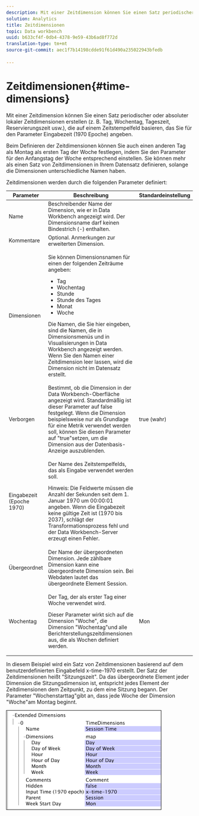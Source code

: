 ```yaml
---
description: Mit einer Zeitdimension können Sie einen Satz periodischer oder absoluter lokaler Zeitdimensionen erstellen (z. B. Tag, Wochentag, Tageszeit, Reservierungszeit usw.), die auf einem Zeitstempelfeld basieren, das Sie für den Parameter Eingabezeit (1970 Epoche) angeben.
solution: Analytics
title: Zeitdimensionen
topic: Data workbench
uuid: b633cf4f-0db4-4378-9e59-43b6ad8f772d
translation-type: tm+mt
source-git-commit: aec1f7b14198cdde91f61d490a235022943bfedb

---
```



# Zeitdimensionen{#time-dimensions}

Mit einer Zeitdimension können Sie einen Satz periodischer oder absoluter lokaler Zeitdimensionen erstellen (z. B. Tag, Wochentag, Tageszeit, Reservierungszeit usw.), die auf einem Zeitstempelfeld basieren, das Sie für den Parameter Eingabezeit (1970 Epoche) angeben.

Beim Definieren der Zeitdimensionen können Sie auch einen anderen Tag als Montag als ersten Tag der Woche festlegen, indem Sie den Parameter für den Anfangstag der Woche entsprechend einstellen. Sie können mehr als einen Satz von Zeitdimensionen in Ihrem Datensatz definieren, solange die Dimensionen unterschiedliche Namen haben.

Zeitdimensionen werden durch die folgenden Parameter definiert:

<table id="table_9734F6CD7ABA4661A2F9A5FB948A7282"> 
 <thead> 
  <tr> 
   <th colname="col1" class="entry"> Parameter </th> 
   <th colname="col2" class="entry"> Beschreibung </th> 
   <th colname="col3" class="entry"> Standardeinstellung </th> 
  </tr> 
 </thead>
 <tbody> 
  <tr> 
   <td colname="col1"> Name </td> 
   <td colname="col2"> Beschreibender Name der Dimension, wie er in Data Workbench angezeigt wird. Der Dimensionsname darf keinen Bindestrich (-) enthalten. </td> 
   <td colname="col3"> </td> 
  </tr> 
  <tr> 
   <td colname="col1"> Kommentare </td> 
   <td colname="col2"> Optional. Anmerkungen zur erweiterten Dimension. </td> 
   <td colname="col3"> </td> 
  </tr> 
  <tr> 
   <td colname="col1"> Dimensionen </td> 
   <td colname="col2"> <p>Sie können Dimensionsnamen für einen der folgenden Zeiträume angeben: </p> <p> 
     <ul id="ul_EB0837DD66BE4004A615A6029EEF4CD5"> 
      <li id="li_2E46E6DB004E443C8CC831DCEE743D60"> Tag </li> 
      <li id="li_F59A27779EBE4E2A84E0972EE8BCDFA7"> Wochentag </li> 
      <li id="li_7D74CD547ED1449091EF7B2E0E8C46DE"> Stunde </li> 
      <li id="li_706AF9D385CB44C098DEBACA3BA2CD4B"> Stunde des Tages </li> 
      <li id="li_76FBF69B25954885A0192D308A155E41"> Monat </li> 
      <li id="li_3C16955BE5C54291A25E25CD31259661"> Woche </li> 
     </ul> </p> <p> Die Namen, die Sie hier eingeben, sind die Namen, die in Dimensionsmenüs und in Visualisierungen in Data Workbench angezeigt werden. Wenn Sie den Namen einer Zeitdimension leer lassen, wird die Dimension nicht im Datensatz erstellt. </p> </td> 
   <td colname="col3"> </td> 
  </tr> 
  <tr> 
   <td colname="col1"> Verborgen </td> 
   <td colname="col2"> Bestimmt, ob die Dimension in der Data Workbench-Oberfläche angezeigt wird. Standardmäßig ist dieser Parameter auf false festgelegt. Wenn die Dimension beispielsweise nur als Grundlage für eine Metrik verwendet werden soll, können Sie diesen Parameter auf "true"setzen, um die Dimension aus der Datenbasis-Anzeige auszublenden. </td> 
   <td colname="col3"> true (wahr) </td> 
  </tr> 
  <tr> 
   <td colname="col1"> Eingabezeit (Epoche 1970) </td> 
   <td colname="col2"> <p>Der Name des Zeitstempelfelds, das als Eingabe verwendet werden soll. </p> <p> <p>Hinweis:  Die Feldwerte müssen die Anzahl der Sekunden seit dem 1. Januar 1970 um 00:00:01 angeben. Wenn die Eingabezeit keine gültige Zeit ist (1970 bis 2037), schlägt der Transformationsprozess fehl und der Data Workbench-Server erzeugt einen Fehler. </p> </p> </td> 
   <td colname="col3"> </td> 
  </tr> 
  <tr> 
   <td colname="col1"> Übergeordnet </td> 
   <td colname="col2"> Der Name der übergeordneten Dimension. Jede zählbare Dimension kann eine übergeordnete Dimension sein. Bei Webdaten lautet das übergeordnete Element Session. </td> 
   <td colname="col3"> </td> 
  </tr> 
  <tr> 
   <td colname="col1"> Wochentag </td> 
   <td colname="col2"> <p>Der Tag, der als erster Tag einer Woche verwendet wird. </p> <p> Dieser Parameter wirkt sich auf die Dimension "Woche", die Dimension "Wochentag"und alle Berichterstellungszeitdimensionen aus, die als Wochen definiert werden. </p> </td> 
   <td colname="col3"> Mon </td> 
  </tr> 
 </tbody> 
</table>

In diesem Beispiel wird ein Satz von Zeitdimensionen basierend auf dem benutzerdefinierten Eingabefeld x-time-1970 erstellt. Der Satz der Zeitdimensionen heißt &quot;Sitzungszeit&quot;. Da das übergeordnete Element jeder Dimension die Sitzungsdimension ist, entspricht jedes Element der Zeitdimensionen dem Zeitpunkt, zu dem eine Sitzung begann. Der Parameter &quot;Wochenstarttag&quot;gibt an, dass jede Woche der Dimension &quot;Woche&quot;am Montag beginnt.

![](assets/cfg_Transformation_Dim_TimeDim.png)

